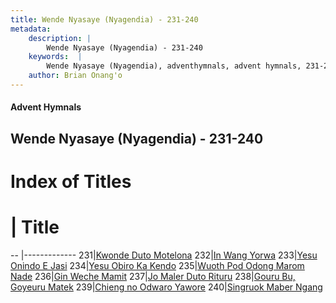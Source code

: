 ```yaml
---
title: Wende Nyasaye (Nyagendia) - 231-240
metadata:
    description: |
        Wende Nyasaye (Nyagendia) - 231-240
    keywords:  |
        Wende Nyasaye (Nyagendia), adventhymnals, advent hymnals, 231-240
    author: Brian Onang'o
---
```


#### Advent Hymnals
## Wende Nyasaye (Nyagendia) - 231-240

# Index of Titles
# | Title                        
-- |-------------
231|[Kwonde Duto Motelona](/wende-nyasaye/wende-nyasaye/201-300/231-240/Kwonde-Duto-Motelona)
232|[In Wang Yorwa](/wende-nyasaye/wende-nyasaye/201-300/231-240/In-Wang-Yorwa)
233|[Yesu Onindo E Jasi](/wende-nyasaye/wende-nyasaye/201-300/231-240/Yesu-Onindo-E-Jasi)
234|[Yesu Obiro Ka Kendo](/wende-nyasaye/wende-nyasaye/201-300/231-240/Yesu-Obiro-Ka-Kendo)
235|[Wuoth Pod Odong Marom Nade](/wende-nyasaye/wende-nyasaye/201-300/231-240/Wuoth-Pod-Odong-Marom-Nade)
236|[Gin Weche Mamit](/wende-nyasaye/wende-nyasaye/201-300/231-240/Gin-Weche-Mamit)
237|[Jo Maler Duto Rituru](/wende-nyasaye/wende-nyasaye/201-300/231-240/Jo-Maler-Duto-Rituru)
238|[Gouru Bu, Goyeuru Matek](/wende-nyasaye/wende-nyasaye/201-300/231-240/Gouru-Bu,-Goyeuru-Matek)
239|[Chieng no Odwaro Yawore](/wende-nyasaye/wende-nyasaye/201-300/231-240/Chieng-no-Odwaro-Yawore)
240|[Singruok Maber Ngang](/wende-nyasaye/wende-nyasaye/201-300/231-240/Singruok-Maber-Ngang)